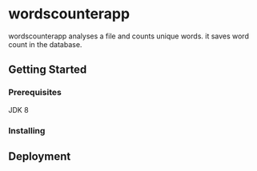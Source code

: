 # wordscounterapp

wordscounterapp analyses a file and counts unique words. it saves word count in the database.

## Getting Started

### Prerequisites
JDK 8

### Installing

## Deployment
